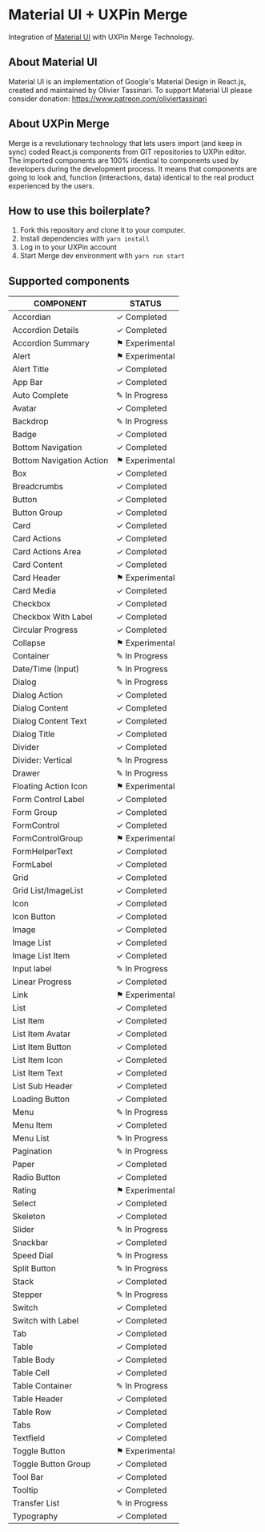 # Material UI + UXPin Merge
Integration of [Material UI](https://material-ui.com/) with UXPin Merge Technology.

## About Material UI

Material UI is an implementation of Google's Material Design in React.js, created and maintained by Olivier Tassinari.
To support Material UI please consider donation: https://www.patreon.com/oliviertassinari 

## About UXPin Merge

Merge is a revolutionary technology that lets users import (and keep in sync) coded React.js components from GIT repositories to UXPin editor. 
The imported components are 100% identical to components used by developers during the development process. 
It means that components are going to look and, function (interactions, data) identical to the real product experienced by the users.

## How to use this boilerplate?

1. Fork this repository and clone it to your computer.
2. Install dependencies with `yarn install`
3. Log in to your UXPin account
4. Start Merge dev environment with `yarn run start`

## Supported components

| COMPONENT                | STATUS         |
| ------------------------ | -------------- |
| Accordian                | ✓ Completed    |
| Accordion Details        | ✓ Completed    |
| Accordion Summary        | ⚑ Experimental |
| Alert                    | ⚑ Experimental |
| Alert Title              | ✓ Completed    |
| App Bar                  | ✓ Completed    |
| Auto Complete            | ✎ In Progress  |
| Avatar                   | ✓ Completed    |
| Backdrop                 | ✎ In Progress  |
| Badge                    | ✓ Completed    |
| Bottom Navigation        | ✓ Completed    |
| Bottom Navigation Action | ⚑ Experimental |
| Box                      | ✓ Completed    |
| Breadcrumbs              | ✓ Completed    |
| Button                   | ✓ Completed    |
| Button Group             | ✓ Completed    |
| Card                     | ✓ Completed    |
| Card Actions             | ✓ Completed    |
| Card Actions Area        | ✓ Completed    |
| Card Content             | ✓ Completed    |
| Card Header              | ⚑ Experimental |
| Card Media               | ✓ Completed    |
| Checkbox                 | ✓ Completed    |
| Checkbox With Label      | ✓ Completed    |
| Circular Progress        | ✓ Completed    |
| Collapse                 | ⚑ Experimental |
| Container                | ✎ In Progress  |
| Date/Time (Input)        | ✎ In Progress  |
| Dialog                   | ✎ In Progress  |
| Dialog Action            | ✓ Completed    |
| Dialog Content           | ✓ Completed    |
| Dialog Content Text      | ✓ Completed    |
| Dialog Title             | ✓ Completed    |
| Divider                  | ✓ Completed    |
| Divider: Vertical        | ✎ In Progress  |
| Drawer                   | ✎ In Progress  |
| Floating Action Icon     | ⚑ Experimental |
| Form Control Label       | ✓ Completed    |
| Form Group               | ✓ Completed    |
| FormControl              | ✓ Completed    |
| FormControlGroup         | ⚑ Experimental |
| FormHelperText           | ✓ Completed    |
| FormLabel                | ✓ Completed    |
| Grid                     | ✓ Completed    |
| Grid List/ImageList      | ✓ Completed    |
| Icon                     | ✓ Completed    |
| Icon Button              | ✓ Completed    |
| Image                    | ✓ Completed    |
| Image List               | ✓ Completed    |
| Image List Item          | ✓ Completed    |
| Input label              | ✎ In Progress  |
| Linear Progress          | ✓ Completed    |
| Link                     | ⚑ Experimental |
| List                     | ✓ Completed    |
| List Item                | ✓ Completed    |
| List Item Avatar         | ✓ Completed    |
| List Item Button         | ✓ Completed    |
| List Item Icon           | ✓ Completed    |
| List Item Text           | ✓ Completed    |
| List Sub Header          | ✓ Completed    |
| Loading Button           | ✓ Completed    |
| Menu                     | ✎ In Progress  |
| Menu Item                | ✓ Completed    |
| Menu List                | ✎ In Progress  |
| Pagination               | ✎ In Progress  |
| Paper                    | ✓ Completed    |
| Radio Button             | ✓ Completed    |
| Rating                   | ⚑ Experimental |
| Select                   | ✓ Completed    |
| Skeleton                 | ✓ Completed    |
| Slider                   | ✎ In Progress  |
| Snackbar                 | ✓ Completed    |
| Speed Dial               | ✎ In Progress  |
| Split Button             | ✎ In Progress  |
| Stack                    | ✓ Completed    |
| Stepper                  | ✎ In Progress  |
| Switch                   | ✓ Completed    |
| Switch with Label        | ✓ Completed    |
| Tab                      | ✓ Completed    |
| Table                    | ✓ Completed    |
| Table Body               | ✓ Completed    |
| Table Cell               | ✓ Completed    |
| Table Container          | ✎ In Progress  |
| Table Header             | ✓ Completed    |
| Table Row                | ✓ Completed    |
| Tabs                     | ✓ Completed    |
| Textfield                | ✓ Completed    |
| Toggle Button            | ⚑ Experimental |
| Toggle Button Group      | ✓ Completed    |
| Tool Bar                 | ✓ Completed    |
| Tooltip                  | ✓ Completed    |
| Transfer List            | ✎ In Progress  |
| Typography               | ✓ Completed    |